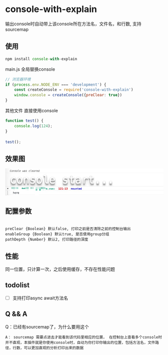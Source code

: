 # console-with-explain
输出console时自动带上该console所在方法名，文件名，和行数, 支持sourcemap 

## 使用
```javascript
npm install console-with-explain

```

main.js 全局替换console
```javascript
// 浏览器环境
if (process.env.NODE_ENV === 'development') {
    const createConsole = require('console-with-explain')
    window.console = createConsole({preClear: true})
}
```

其他文件 直接使用console
```javascript
function test() {
    console.log(124);
}

test();
```

## 效果图
![image](https://raw.githubusercontent.com/mini-peanut/peanut-img-gallery/master/console%E5%9B%BE%E4%BE%8B.png)

## 配置参数
```

preClear {Boolean} 默认false, 打印之前是否清除之前的控制台输出
enableGroup {Boolean} 默认true, 是否使用group分组
pathDepth {Number} 默认2, 打印路径的深度

```

## 性能

同一位置，只计算一次，之后使用缓存，不存在性能问题

## todolist
* [ ] 支持打印async await方法名


## Q && A

Q：已经有sourcemap了，为什么要用这个

```
A： sourcemap 需要点进去才能看到该代码里相应的位置， 在控制台上查看多个console时并不直观，本插件就是你使用console时，自动为你打印你输出的位置，包括方法名，文件路径，行数，可以更加直观的分析打印出来的数据
```



